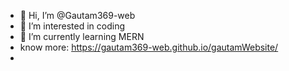 - 👋 Hi, I’m @Gautam369-web
- 👀 I’m interested in coding
- 🌱 I’m currently learning MERN
- know more: https://gautam369-web.github.io/gautamWebsite/
- 

<!---
Gautam369-web/Gautam369-web is a ✨ special ✨ repository because its `README.md` (this file) appears on your GitHub profile.
You can click the Preview link to take a look at your changes.
--->
